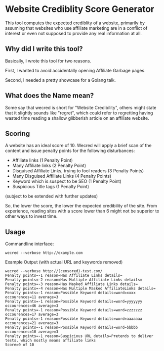 # Website Crediblity Score Generator
This tool computes the expected crediblity of a website, primarily by assuming that websites who use affiliate marketing are in a conflict of interest or even not supposed to provide any real information at all.

## Why did I write this tool?
Basically, I wrote this tool for two reasons.

First, I wanted to avoid accidentally opening Affiliate Garbage pages.

Second, I needed a pretty showcase for a Golang talk.

## What does the Name mean?
Some say that wecred is short for "Website Credibility", others might state that it slightly sounds like "regret", which could refer to regretting having wasted time reading a shallow glibberish article on an affiliate website.


## Scoring
A website has an ideal score of 10. Wecred will apply a brief scan of the content and issue penalty points for the following disturbances:

* Affiliate links (1 Penalty Point)
* Many Affiliate links (2 Penalty Point)
* Disguised Affiliate Links, trying to fool readers (3 Penalty Points)
* Many Disguised Affiliate Links (4 Penalty Points)
* Keyword which is suspect to be SEO (1 Penalty Point)
* Suspicious Title tags (1 Penalty Point)

(subject to be extended with further updates)

So, the lower the score, the lower the expected credibility of the site. From experience, reading sites with a score lower than 6 might not be superior to other ways to invest time.

## Usage

Commandline interface:
```
wecred --verbose http://example.com
```

Example Output (with actual URL and keywords removed)

```
wecred --verbose http://(censored)-test.com/                                                     
Penalty points=-1 reason=Has Affiliate Links details=
Penalty points=-2 reason=Has Multiple Affiliate Links details=
Penalty points=-3 reason=Has Masked Affiliate Links details=
Penalty points=-4 reason=Has Multiple Masked AffiliateLinks details=
Penalty points=-1 reason=Possible Keyword details=word=xxxx occourences=11 average=3
Penalty points=-1 reason=Possible Keyword details=word=yyyyyyy occourences=46 average=3
Penalty points=-1 reason=Possible Keyword details=word=zzzzzzz occourences=17 average=3
Penalty points=-1 reason=Possible Keyword details=word=aaaaaaa occourences=21 average=3
Penalty points=-1 reason=Possible Keyword details=word=bbbbb occourences=10 average=3
Penalty points=-1 reason=Suspicious URL details=Pretends to deliver tests, which mostly means affiliate links
Score=0 of 10

```
